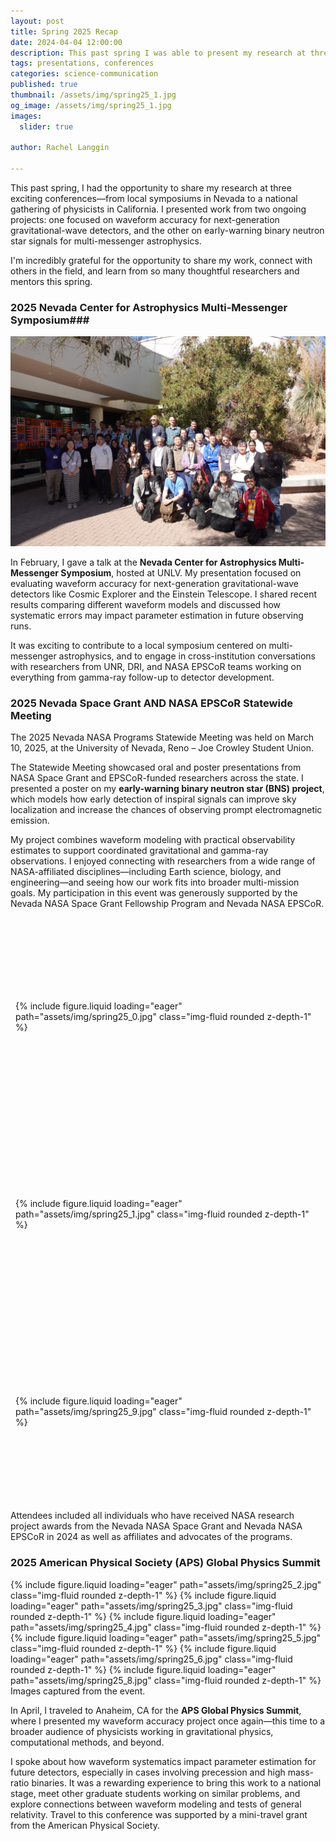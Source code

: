 ```yaml
---
layout: post
title: Spring 2025 Recap
date: 2024-04-04 12:00:00
description: This past spring I was able to present my research at three separate symposiums and conferences. Check out my travels here!
tags: presentations, conferences
categories: science-communication
published: true
thumbnail: /assets/img/spring25_1.jpg
og_image: /assets/img/spring25_1.jpg
images:
  slider: true

author: Rachel Langgin
  
---
```


This past spring, I had the opportunity to share my research at three exciting conferences—from local symposiums in Nevada to a national gathering of physicists in California. I presented work from two ongoing projects: one focused on waveform accuracy for next-generation gravitational-wave detectors, and the other on early-warning binary neutron star signals for multi-messenger astrophysics. 

I'm incredibly grateful for the opportunity to share my work, connect with others in the field, and learn from so many thoughtful researchers and mentors this spring.

### 2025 Nevada Center for Astrophysics Multi-Messenger Symposium### 

<div class="d-flex justify-content-center my-4">
  <img src="/assets/img/spring25_7.jpg" alt="Nevada Center for Astrophysics Multi-Messenger Symposium Feb. 2025" class="img-fluid mb-4">
</div>

In February, I gave a talk at the **Nevada Center for Astrophysics Multi-Messenger Symposium**, hosted at UNLV. My presentation focused on evaluating waveform accuracy for next-generation gravitational-wave detectors like Cosmic Explorer and the Einstein Telescope. I shared recent results comparing different waveform models and discussed how systematic errors may impact parameter estimation in future observing runs.

It was exciting to contribute to a local symposium centered on multi-messenger astrophysics, and to engage in cross-institution conversations with researchers from UNR, DRI, and NASA EPSCoR teams working on everything from gamma-ray follow-up to detector development.

### 2025 Nevada Space Grant AND NASA EPSCoR Statewide Meeting ### 

The 2025 Nevada NASA Programs Statewide Meeting was held on March 10, 2025, at the University of Nevada, Reno – Joe Crowley Student Union.  

The Statewide Meeting showcased oral and poster presentations from NASA Space Grant and EPSCoR-funded researchers across the state. I presented a poster on my **early-warning binary neutron star (BNS) project**, which models how early detection of inspiral signals can improve sky localization and increase the chances of observing prompt electromagnetic emission.

My project combines waveform modeling with practical observability estimates to support coordinated gravitational and gamma-ray observations. I enjoyed connecting with researchers from a wide range of NASA-affiliated disciplines—including Earth science, biology, and engineering—and seeing how our work fits into broader multi-mission goals. My participation in this event was generously supported by the Nevada NASA Space Grant Fellowship Program and Nevada NASA EPSCoR. 

<style>
  .row.mt-3 > .col-sm {
    display: flex;
    justify-content: center;
    align-items: center;
    overflow: hidden;
    height: 300px; /* fix height for all columns */
    padding: 0.5rem;
  }
  .row.mt-3 > .col-sm img {
    width: 100%;
    height: 100%;
    object-fit: cover;  /* crop to fill */
    border-radius: 0.5rem; /* match your rounded */
  }
</style>

<div class="row mt-3">
    <div class="col-sm mt-3 mt-md-0">
        {% include figure.liquid loading="eager" path="assets/img/spring25_0.jpg" class="img-fluid rounded z-depth-1" %}
    </div>
    <div class="col-sm mt-3 mt-md-0">
        {% include figure.liquid loading="eager" path="assets/img/spring25_1.jpg" class="img-fluid rounded z-depth-1" %}
    </div>
   <div class="col-sm mt-3 mt-md-0">
        {% include figure.liquid loading="eager" path="assets/img/spring25_9.jpg" class="img-fluid rounded z-depth-1" %}
    </div>
</div>
<div class="caption">
    Attendees included all individuals who have received NASA research project awards from the Nevada NASA Space Grant and Nevada NASA EPSCoR in 2024 as well as affiliates and advocates of the programs.
</div>

### 2025 American Physical Society (APS) Global Physics Summit ### 

<style>
  .row.mt-3 > .col-sm {
    display: flex;
    justify-content: center;
    align-items: center;
    overflow: hidden;
    height: 300px; /* fix height for all columns */
    padding: 0.5rem;
  }
  .row.mt-3 > .col-sm img {
    width: 100%;
    height: 100%;
    object-fit: cover;  /* crop to fill */
    border-radius: 0.5rem; /* match your rounded */
  }
</style>

<swiper-container keyboard="true" navigation="true" pagination="true" pagination-clickable="true" pagination-dynamic-bullets="true" rewind="true">
  <swiper-slide>{% include figure.liquid loading="eager" path="assets/img/spring25_2.jpg" class="img-fluid rounded z-depth-1" %}</swiper-slide>
  <swiper-slide>{% include figure.liquid loading="eager" path="assets/img/spring25_3.jpg" class="img-fluid rounded z-depth-1" %}</swiper-slide>
  <swiper-slide>{% include figure.liquid loading="eager" path="assets/img/spring25_4.jpg" class="img-fluid rounded z-depth-1" %}</swiper-slide>
  <swiper-slide>{% include figure.liquid loading="eager" path="assets/img/spring25_5.jpg" class="img-fluid rounded z-depth-1" %}</swiper-slide>
  <swiper-slide>{% include figure.liquid loading="eager" path="assets/img/spring25_6.jpg" class="img-fluid rounded z-depth-1" %}</swiper-slide>
    <swiper-slide>{% include figure.liquid loading="eager" path="assets/img/spring25_8.jpg" class="img-fluid rounded z-depth-1" %}</swiper-slide>
</swiper-container>
<div class="caption">
    Images captured from the event.
</div>

In April, I traveled to Anaheim, CA for the **APS Global Physics Summit**, where I presented my waveform accuracy project once again—this time to a broader audience of physicists working in gravitational physics, computational methods, and beyond.

I spoke about how waveform systematics impact parameter estimation for future detectors, especially in cases involving precession and high mass-ratio binaries. It was a rewarding experience to bring this work to a national stage, meet other graduate students working on similar problems, and explore connections between waveform modeling and tests of general relativity. Travel to this conference was supported by a mini-travel grant from the American Physical Society.  
